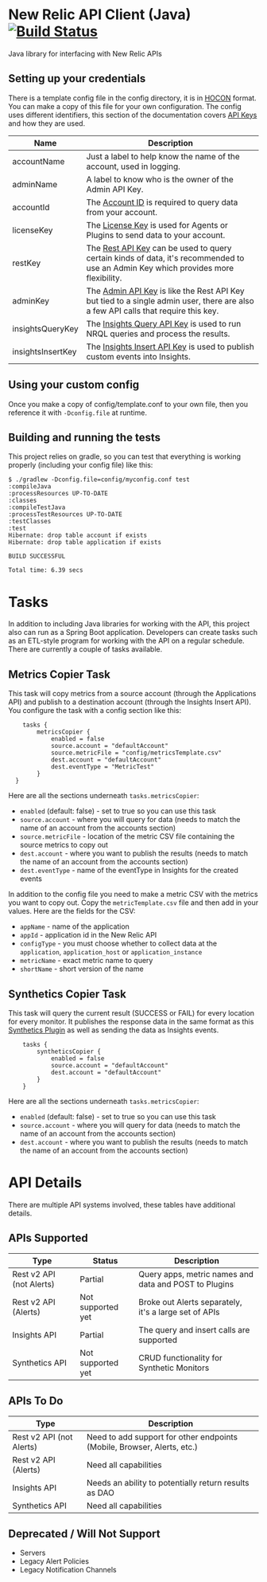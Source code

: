 # New Relic API Client (Java) [![Build Status](https://travis-ci.org/kenahrens/newrelic-api-client-java.svg?branch=master)](https://travis-ci.org/kenahrens/newrelic-api-client-java)

Java library for interfacing with New Relic APIs

## Setting up your credentials
There is a template config file in the config directory, it is in [HOCON](https://github.com/lightbend/config/blob/master/HOCON.md) format. You can make a copy of this file for your own configuration. The config uses different identifiers, this section of the documentation covers [API Keys](https://docs.newrelic.com/docs/apis/rest-api-v2/getting-started/api-keys) and how they are used.

| Name | Description |
|---|---|
| accountName | Just a label to help know the name of the account, used in logging. |
| adminName | A label to know who is the owner of the Admin API Key. |
| accountId | The [Account ID](https://docs.newrelic.com/docs/accounts-partnerships/accounts/account-setup/account-id) is required to query data from your account. |
| licenseKey | The [License Key](https://docs.newrelic.com/docs/accounts-partnerships/accounts/account-setup/license-key) is used for Agents or Plugins to send data to your account. |
| restKey | The [Rest API Key](https://docs.newrelic.com/docs/apis/rest-api-v2/getting-started/api-keys) can be used to query certain kinds of data, it's recommended to use an Admin Key which provides more flexibility. |
| adminKey | The [Admin API Key](https://docs.newrelic.com/docs/apis/rest-api-v2/getting-started/api-keys) is like the Rest API Key but tied to a single admin user, there are also a few API calls that require this key. |
| insightsQueryKey | The [Insights Query API Key](https://docs.newrelic.com/docs/insights/insights-api/get-data/query-insights-event-data-api) is used to run NRQL queries and process the results. |
| insightsInsertKey |The [Insights Insert API Key](https://docs.newrelic.com/docs/insights/insights-data-sources/custom-data/insert-custom-events-insights-api) is used to publish custom events into Insights. |

## Using your custom config
Once you make a copy of config/template.conf to your own file, then you reference it with `-Dconfig.file` at runtime.

## Building and running the tests
This project relies on gradle, so you can test that everything is working properly (including your config file) like this:
```
$ ./gradlew -Dconfig.file=config/myconfig.conf test
:compileJava
:processResources UP-TO-DATE
:classes
:compileTestJava
:processTestResources UP-TO-DATE
:testClasses
:test
Hibernate: drop table account if exists
Hibernate: drop table application if exists

BUILD SUCCESSFUL

Total time: 6.39 secs
```

# Tasks
In addition to including Java libraries for working with the API, this project also can run as a Spring Boot application. Developers can create tasks such as an ETL-style program for working with the API on a regular schedule. There are currently a couple of tasks available.

## Metrics Copier Task
This task will copy metrics from a source account (through the Applications API) and publish to a destination account (through the Insights Insert API). You configure the task with a config section like this:
```
	tasks {
		metricsCopier {
			enabled = false
			source.account = "defaultAccount"
			source.metricFile = "config/metricsTemplate.csv"
			dest.account = "defaultAccount"
			dest.eventType = "MetricTest"
		}
  }
```

Here are all the sections underneath `tasks.metricsCopier`:
* `enabled` (default: false) - set to true so you can use this task
* `source.account` - where you will query for data (needs to match the name of an account from the accounts section)
* `source.metricFile` - location of the metric CSV file containing the source metrics to copy out
* `dest.account` - where you want to publish the results (needs to match the name of an account from the accounts section)
* `dest.eventType` - name of the eventType in Insights for the created events

In addition to the config file you need to make a metric CSV with the metrics you want to copy out. Copy the `metricTemplate.csv` file and then add in your values. Here are the fields for the CSV:
* `appName` - name of the application
* `appId` - application id in the New Relic API
* `configType` - you must choose whether to collect data at the `application`, `application_host` or `application_instance`
* `metricName` - exact metric name to query
* `shortName` - short version of the name

## Synthetics Copier Task
This task will query the current result (SUCCESS or FAIL) for every location for every monitor. It publishes the response data in the same format as this [Synthetics Plugin](https://newrelic.com/plugins/ahrens-design-group/551) as well as sending the data as Insights events.
```
	tasks {
		syntheticsCopier {
			enabled = false
			source.account = "defaultAccount"
			dest.account = "defaultAccount"
		}
	}
```
Here are all the sections underneath `tasks.metricsCopier`:
* `enabled` (default: false) - set to true so you can use this task
* `source.account` - where you will query for data (needs to match the name of an account from the accounts section)
* `dest.account` - where you want to publish the results (needs to match the name of an account from the accounts section)

# API Details
There are multiple API systems involved, these tables have additional details.

## APIs Supported
| Type | Status | Description |
|---|---|---|
| Rest v2 API (not Alerts) | Partial | Query apps, metric names and data and POST to Plugins |
| Rest v2 API (Alerts) | Not supported yet | Broke out Alerts separately, it's a large set of APIs |
| Insights API | Partial | The query and insert calls are supported |
| Synthetics API | Not supported yet | CRUD functionality for Synthetic Monitors |

## APIs To Do
| Type | Description |
|---|---|
| Rest v2 API (not Alerts) | Need to add support for other endpoints (Mobile, Browser, Alerts, etc.) |
| Rest v2 API (Alerts) | Need all capabilities |
| Insights API | Needs an ability to potentially return results as DAO |
| Synthetics API | Need all capabilities |

## Deprecated / Will Not Support
* Servers
* Legacy Alert Policies
* Legacy Notification Channels
